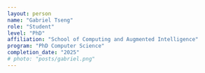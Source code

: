 ```yaml
---
layout: person
name: "Gabriel Tseng"
role: "Student"
level: "PhD"
affiliation: "School of Computing and Augmented Intelligence"
program: "PhD Computer Science"
completion_date: "2025"
# photo: "posts/gabriel.png"
---
```

